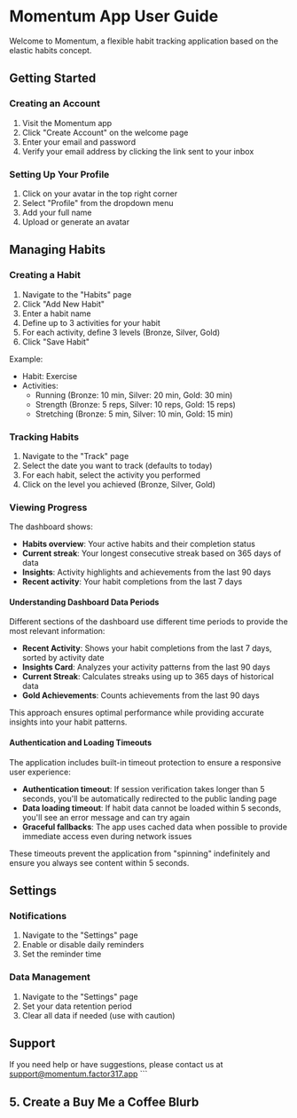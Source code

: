 # Momentum App User Guide

Welcome to Momentum, a flexible habit tracking application based on the elastic habits concept.

## Getting Started

### Creating an Account

1. Visit the Momentum app
2. Click "Create Account" on the welcome page
3. Enter your email and password
4. Verify your email address by clicking the link sent to your inbox

### Setting Up Your Profile

1. Click on your avatar in the top right corner
2. Select "Profile" from the dropdown menu
3. Add your full name
4. Upload or generate an avatar

## Managing Habits

### Creating a Habit

1. Navigate to the "Habits" page
2. Click "Add New Habit"
3. Enter a habit name
4. Define up to 3 activities for your habit
5. For each activity, define 3 levels (Bronze, Silver, Gold)
6. Click "Save Habit"

Example:
- Habit: Exercise
- Activities:
  - Running (Bronze: 10 min, Silver: 20 min, Gold: 30 min)
  - Strength (Bronze: 5 reps, Silver: 10 reps, Gold: 15 reps)
  - Stretching (Bronze: 5 min, Silver: 10 min, Gold: 15 min)

### Tracking Habits

1. Navigate to the "Track" page
2. Select the date you want to track (defaults to today)
3. For each habit, select the activity you performed
4. Click on the level you achieved (Bronze, Silver, Gold)

### Viewing Progress

The dashboard shows:
- **Habits overview**: Your active habits and their completion status
- **Current streak**: Your longest consecutive streak based on 365 days of data
- **Insights**: Activity highlights and achievements from the last 90 days
- **Recent activity**: Your habit completions from the last 7 days

#### Understanding Dashboard Data Periods

Different sections of the dashboard use different time periods to provide the most relevant information:

- **Recent Activity**: Shows your habit completions from the last 7 days, sorted by activity date
- **Insights Card**: Analyzes your activity patterns from the last 90 days
- **Current Streak**: Calculates streaks using up to 365 days of historical data
- **Gold Achievements**: Counts achievements from the last 90 days

This approach ensures optimal performance while providing accurate insights into your habit patterns.

#### Authentication and Loading Timeouts

The application includes built-in timeout protection to ensure a responsive user experience:

- **Authentication timeout**: If session verification takes longer than 5 seconds, you'll be automatically redirected to the public landing page
- **Data loading timeout**: If habit data cannot be loaded within 5 seconds, you'll see an error message and can try again
- **Graceful fallbacks**: The app uses cached data when possible to provide immediate access even during network issues

These timeouts prevent the application from "spinning" indefinitely and ensure you always see content within 5 seconds.

## Settings

### Notifications

1. Navigate to the "Settings" page
2. Enable or disable daily reminders
3. Set the reminder time

### Data Management

1. Navigate to the "Settings" page
2. Set your data retention period
3. Clear all data if needed (use with caution)

## Support

If you need help or have suggestions, please contact us at support@momentum.factor317.app
\`\`\`

## 5. Create a Buy Me a Coffee Blurb
